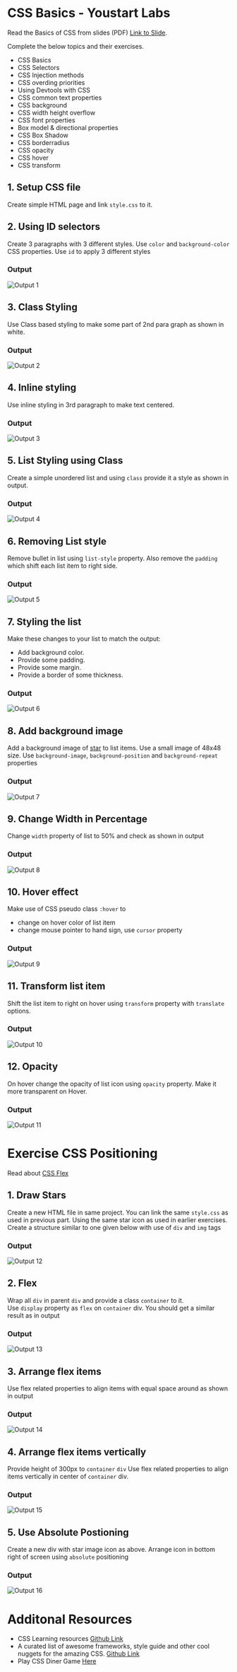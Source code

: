 # CSS Basics - Youstart Labs

Read the Basics of CSS from slides (PDF) [Link to Slide](../HTML_CSS.pdf).

Complete the below topics and their exercises. 

* CSS Basics
* CSS Selectors
* CSS Injection methods
* CSS overding priorities
* Using Devtools with CSS
* CSS common text properties
* CSS background
* CSS width height overflow
* CSS font properties
* Box model & directional properties
* CSS Box Shadow
* CSS borderradius
* CSS opacity
* CSS hover
* CSS transform

## 1. Setup CSS file

Create simple HTML page and link `style.css` to it.


## 2. Using ID selectors 

Create 3 paragraphs with 3 different styles. Use `color` and `background-color` CSS properties. Use `id` to apply 3 different styles

### Output

![Output 1](./images/1.png)


## 3. Class Styling

Use Class based styling to make some part of 2nd para graph as shown in white.

### Output

![Output 2](./images/2.png)

## 4. Inline styling

Use inline styling in 3rd paragraph to make text centered.

### Output

![Output 3](./images/3.png)

## 5. List Styling using Class

Create a simple unordered list and using `class` provide it a style as shown in output.

### Output

![Output 4](./images/4.png)

## 6. Removing List style

Remove bullet in list using `list-style` property. Also remove the `padding` which shift each list item to right side.

### Output

![Output 5](./images/5.png)


## 7. Styling the list

Make these changes to your list to match the output:
* Add background color.
* Provide some padding.
* Provide some margin.
* Provide a border of some thickness.

### Output

![Output 6](./images/6.png)


## 8. Add background image 

Add a background image of [star](https://www.iconfinder.com/icons/42362/favorite_star_icon) to list items. Use a small image of 48x48 size. Use `background-image`, `background-position` and `background-repeat` properties


### Output

![Output 7](./images/7.png)


## 9. Change Width in Percentage

Change `width` property of list to 50% and check as shown in output


### Output

![Output 8](./images/08_width_css.gif)


## 10. Hover effect

Make use of CSS pseudo class `:hover` to 

* change on hover color of list item
* change mouse pointer to hand sign, use `cursor` property


### Output

![Output 9](./images/09_css_hover.gif)


## 11. Transform list item

Shift the list item to right on hover using `transform` property with `translate` options.

### Output

![Output 10](./images/10_css_transform.gif)


## 12. Opacity

On hover change the opacity of list icon using `opacity` property. Make it more transparent on Hover.

### Output

![Output 11](./images/11_css_opacity.gif)


# Exercise CSS Positioning

Read about [CSS Flex](https://css-tricks.com/snippets/css/a-guide-to-flexbox/) 


## 1. Draw Stars

Create a new HTML file in same project. You can link the same `style.css` as used in previous part.
Using the same star icon as used in earlier exercises.
Create a structure similar to one given below with use of `div` and `img` tags


### Output

![Output 12](./images/12.png)

## 2. Flex

Wrap all `div` in parent `div` and provide a class `container` to it.     
Use `display` property as `flex` on `container` div.
You should get a similar result as in output 

### Output

![Output 13](./images/13.png)

## 3. Arrange flex items

Use flex related properties to align items with equal space around as shown in output

### Output

![Output 14](./images/14.png)

## 4. Arrange flex items vertically

Provide height of 300px to `container` `div`
Use flex related properties to align items vertically in center of `container` div.

### Output

![Output 15](./images/15.png)

## 5. Use Absolute Postioning

Create a new div with star image icon as above. Arrange icon in bottom right of screen using `absolute` positioning

### Output

![Output 16](./images/16.png)

# Additonal Resources

* CSS Learning resources [Github Link](https://github.com/micromata/awesome-css-learning#css-in-a-nutshell)
* A curated list of awesome frameworks, style guide and other cool nuggets for the amazing CSS. [Github Link](https://github.com/awesome-css-group/awesome-css)
* Play CSS Diner Game [Here](https://flukeout.github.io/)
